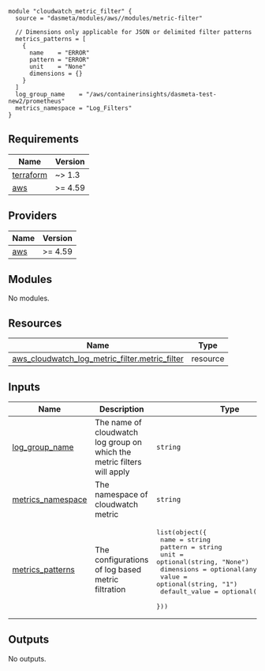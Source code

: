 ```
module "cloudwatch_metric_filter" {
  source = "dasmeta/modules/aws//modules/metric-filter"

  // Dimensions only applicable for JSON or delimited filter patterns
  metrics_patterns = [
    {
      name    = "ERROR"
      pattern = "ERROR"
      unit    = "None"
      dimensions = {}
    }
  ]
  log_group_name    = "/aws/containerinsights/dasmeta-test-new2/prometheus"
  metrics_namespace = "Log_Filters"
}
```
<!-- BEGINNING OF PRE-COMMIT-TERRAFORM DOCS HOOK -->
## Requirements

| Name | Version |
|------|---------|
| <a name="requirement_terraform"></a> [terraform](#requirement\_terraform) | ~> 1.3 |
| <a name="requirement_aws"></a> [aws](#requirement\_aws) | >= 4.59 |

## Providers

| Name | Version |
|------|---------|
| <a name="provider_aws"></a> [aws](#provider\_aws) | >= 4.59 |

## Modules

No modules.

## Resources

| Name | Type |
|------|------|
| [aws_cloudwatch_log_metric_filter.metric_filter](https://registry.terraform.io/providers/hashicorp/aws/latest/docs/resources/cloudwatch_log_metric_filter) | resource |

## Inputs

| Name | Description | Type | Default | Required |
|------|-------------|------|---------|:--------:|
| <a name="input_log_group_name"></a> [log\_group\_name](#input\_log\_group\_name) | The name of cloudwatch log group on which the metric filters will apply | `string` | n/a | yes |
| <a name="input_metrics_namespace"></a> [metrics\_namespace](#input\_metrics\_namespace) | The namespace of cloudwatch metric | `string` | `"LogBasedMetrics"` | no |
| <a name="input_metrics_patterns"></a> [metrics\_patterns](#input\_metrics\_patterns) | The configurations of log based metric filtration | <pre>list(object({<br>    name          = string<br>    pattern       = string<br>    unit          = optional(string, "None")<br>    dimensions    = optional(any, {})<br>    value         = optional(string, "1")<br>    default_value = optional(string, "0")<br>  }))</pre> | `[]` | no |

## Outputs

No outputs.
<!-- END OF PRE-COMMIT-TERRAFORM DOCS HOOK -->

